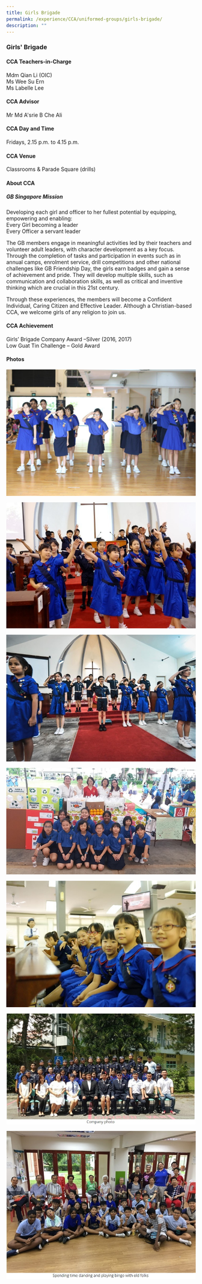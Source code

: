 ```yaml
---
title: Girls Brigade
permalink: /experience/CCA/uniformed-groups/girls-brigade/
description: ""
---
```


### **Girls' Brigade**

#### **CCA Teachers-in-Charge**
Mdm Qian Li (OIC)  <br>
Ms Wee Su Ern  <br>
Ms Labelle Lee

#### **CCA Advisor**
Mr Md A'srie B Che Ali

#### **CCA Day and Time**
Fridays, 2.15 p.m. to 4.15 p.m.

#### **CCA Venue**
Classrooms & Parade Square (drills)

#### **About CCA**
##### **GB Singapore Mission**
Developing each girl and officer to her fullest potential by equipping, empowering and enabling:<br>
Every Girl becoming a leader<br>
Every Officer a servant leader

The GB members engage in meaningful activities led by their teachers and volunteer adult leaders, with character development as a key focus. Through the completion of tasks and participation in events such as in annual camps, enrolment service, drill competitions and other national challenges like GB Friendship Day, the girls earn badges and gain a sense of achievement and pride. They will develop multiple skills, such as communication and collaboration skills, as well as critical and inventive thinking which are crucial in this 21st century.

Through these experiences, the members will become a Confident Individual, Caring Citizen and Effective Leader. Although a Christian-based CCA, we welcome girls of any religion to join us.

#### **CCA Achievement**
Girls’ Brigade Company Award –Silver (2016, 2017)<br>
Low Guat Tin Challenge – Gold Award

#### **Photos**

![](/images/gb%201.jpg)

![](/images/gb%202.jpg)

![](/images/gb%203.jpg)

![](/images/gb%204.jpg)

![](/images/gb%205.jpg)

![](/images/gb%206.jpg)

![](/images/gb%207.jpg)